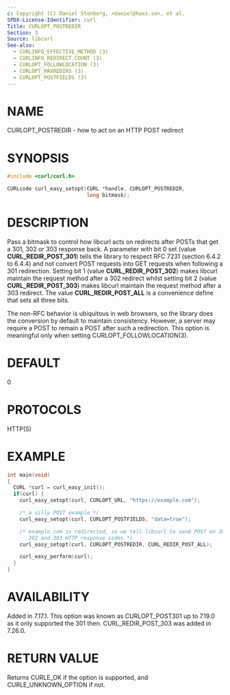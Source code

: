 ```yaml
---
c: Copyright (C) Daniel Stenberg, <daniel@haxx.se>, et al.
SPDX-License-Identifier: curl
Title: CURLOPT_POSTREDIR
Section: 3
Source: libcurl
See-also:
  - CURLINFO_EFFECTIVE_METHOD (3)
  - CURLINFO_REDIRECT_COUNT (3)
  - CURLOPT_FOLLOWLOCATION (3)
  - CURLOPT_MAXREDIRS (3)
  - CURLOPT_POSTFIELDS (3)
---
```


# NAME

CURLOPT_POSTREDIR - how to act on an HTTP POST redirect

# SYNOPSIS

~~~c
#include <curl/curl.h>

CURLcode curl_easy_setopt(CURL *handle, CURLOPT_POSTREDIR,
                          long bitmask);
~~~

# DESCRIPTION

Pass a bitmask to control how libcurl acts on redirects after POSTs that get a
301, 302 or 303 response back. A parameter with bit 0 set (value
**CURL_REDIR_POST_301**) tells the library to respect RFC 7231 (section
6.4.2 to 6.4.4) and not convert POST requests into GET requests when following
a 301 redirection. Setting bit 1 (value **CURL_REDIR_POST_302**) makes
libcurl maintain the request method after a 302 redirect whilst setting bit 2
(value **CURL_REDIR_POST_303**) makes libcurl maintain the request method
after a 303 redirect. The value **CURL_REDIR_POST_ALL** is a convenience
define that sets all three bits.

The non-RFC behavior is ubiquitous in web browsers, so the library does the
conversion by default to maintain consistency. However, a server may require a
POST to remain a POST after such a redirection. This option is meaningful only
when setting CURLOPT_FOLLOWLOCATION(3).

# DEFAULT

0

# PROTOCOLS

HTTP(S)

# EXAMPLE

~~~c
int main(void)
{
  CURL *curl = curl_easy_init();
  if(curl) {
    curl_easy_setopt(curl, CURLOPT_URL, "https://example.com");

    /* a silly POST example */
    curl_easy_setopt(curl, CURLOPT_POSTFIELDS, "data=true");

    /* example.com is redirected, so we tell libcurl to send POST on 301,
       302 and 303 HTTP response codes */
    curl_easy_setopt(curl, CURLOPT_POSTREDIR, CURL_REDIR_POST_ALL);

    curl_easy_perform(curl);
  }
}
~~~

# AVAILABILITY

Added in 7.17.1. This option was known as CURLOPT_POST301 up to 7.19.0 as it
only supported the 301 then. CURL_REDIR_POST_303 was added in 7.26.0.

# RETURN VALUE

Returns CURLE_OK if the option is supported, and CURLE_UNKNOWN_OPTION if not.
